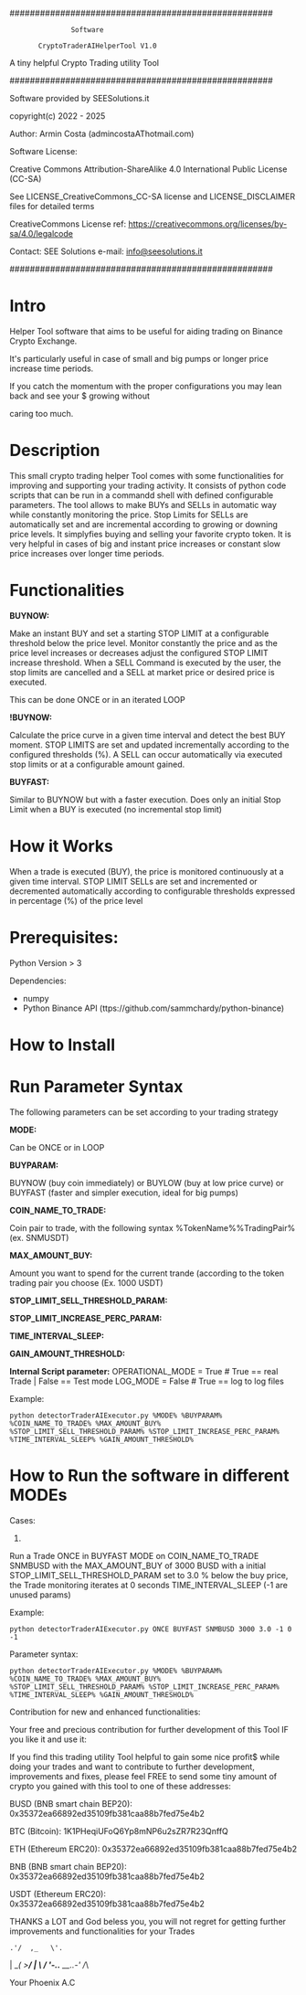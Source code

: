 ####################################################

                   Software
                                      
           CryptoTraderAIHelperTool V1.0
                                        
   A tiny helpful Crypto Trading utility Tool
   

####################################################


 Software provided by SEESolutions.it
 
 copyright(c) 2022 - 2025

 Author: Armin Costa (admincostaAThotmail.com)


 
Software License:

  Creative Commons Attribution-ShareAlike 4.0 International Public License (CC-SA)

  See LICENSE_CreativeCommons_CC-SA license and LICENSE_DISCLAIMER files for detailed terms

  CreativeCommons License ref: 
  https://creativecommons.org/licenses/by-sa/4.0/legalcode



Contact: SEE Solutions e-mail: info@seesolutions.it


####################################################



# Intro

 Helper Tool software that aims to be useful for aiding trading on Binance Crypto Exchange.

 It's particularly useful in case of small and big pumps or longer price increase time periods. 

 If you catch the momentum with the proper configurations you may lean back and see your $ growing without 

 caring too much.
 

# Description
 
This small crypto trading helper Tool comes with some functionalities for improving and supporting your trading activity. It consists of python code scripts that can be run in a commandd shell with defined configurable parameters. The tool allows to make BUYs and SELLs in automatic way while constantly monitoring the price. Stop Limits for SELLs are automatically set and are incremental according to growing or downing price levels. It simplyfies buying and selling your favorite crypto token. It is very helpful in cases of big and instant price increases or constant slow price increases over longer time periods.
 
# Functionalities

**BUYNOW:**

Make an instant BUY and set a starting STOP LIMIT at a configurable threshold below the price level.
Monitor constantly the price and as the price level increases or decreases adjust the configured STOP LIMIT increase threshold.
When a SELL Command is executed by the user, the stop limits are cancelled and a SELL at market price or desired price is executed.

This can be done ONCE or in an iterated LOOP

**!BUYNOW:**

Calculate the price curve in a given time interval and detect the best BUY moment. STOP LIMITS are set and updated incrementally according to the 
configured thresholds (%). A SELL can occur automatically via executed stop limits or at a configurable amount gained. 


**BUYFAST:**

Similar to BUYNOW but with a faster execution. Does only an initial Stop Limit when a BUY is executed (no incremental stop limit) 
 

# How it Works

When a trade is executed (BUY), the price is monitored continuously at a given time interval.
STOP LIMIT SELLs are set and incremented or decremented automatically according to configurable
thresholds expressed in percentage (%) of the price level 
 
# Prerequisites:

Python Version > 3

Dependencies:
- numpy
- Python Binance API (ttps://github.com/sammchardy/python-binance)


# How to Install
 

 
# Run Parameter Syntax


The following parameters can be set according to your trading strategy


**MODE:** 

Can be ONCE or in LOOP


**BUYPARAM:**

BUYNOW (buy coin immediately) or BUYLOW (buy at low price curve) or BUYFAST (faster and simpler execution, ideal for big pumps)

**COIN_NAME_TO_TRADE:**

Coin pair to trade, with the following syntax %TokenName%%TradingPair% (ex. SNMUSDT)

**MAX_AMOUNT_BUY:**

Amount you want to spend for the current trande (according to the token trading pair you choose (Ex. 1000 USDT)

**STOP_LIMIT_SELL_THRESHOLD_PARAM:**

**STOP_LIMIT_INCREASE_PERC_PARAM:**

**TIME_INTERVAL_SLEEP:**

**GAIN_AMOUNT_THRESHOLD:**


**Internal Script parameter:**
OPERATIONAL_MODE = True # True == real Trade  | False == Test mode
LOG_MODE = False # True == log to log files

 Example:
 ```
 python detectorTraderAIExecutor.py %MODE% %BUYPARAM% %COIN_NAME_TO_TRADE% %MAX_AMOUNT_BUY% %STOP_LIMIT_SELL_THRESHOLD_PARAM% %STOP_LIMIT_INCREASE_PERC_PARAM% %TIME_INTERVAL_SLEEP% %GAIN_AMOUNT_THRESHOLD%
```

 
# How to Run the software in different MODEs
 
Cases:

1)
Run a Trade ONCE in BUYFAST MODE on COIN_NAME_TO_TRADE SNMBUSD with the MAX_AMOUNT_BUY of 3000 BUSD with a initial STOP_LIMIT_SELL_THRESHOLD_PARAM set to 3.0 % below the buy price, the Trade monitoring iterates at 0 seconds TIME_INTERVAL_SLEEP (-1 are unused params)
 

Example:
 
```
python detectorTraderAIExecutor.py ONCE BUYFAST SNMBUSD 3000 3.0 -1 0 -1
```
 
Parameter syntax:

```
python detectorTraderAIExecutor.py %MODE% %BUYPARAM% %COIN_NAME_TO_TRADE% %MAX_AMOUNT_BUY% %STOP_LIMIT_SELL_THRESHOLD_PARAM% %STOP_LIMIT_INCREASE_PERC_PARAM% %TIME_INTERVAL_SLEEP% %GAIN_AMOUNT_THRESHOLD%
```

Contribution for new and enhanced functionalities:

Your free and precious contribution for further development of this Tool IF you like it and use it:
 

 If you find this trading utility Tool helpful to gain some nice $%$ profit$ while doing your trades and want to contribute to further development, improvements and fixes, please feel FREE to send some tiny amount of crypto you gained with this tool to one of these addresses:
 
 
 BUSD (BNB smart chain BEP20): 0x35372ea66892ed35109fb381caa88b7fed75e4b2
 
 BTC (Bitcoin):          1K1PHeqiUFoQ6Yp8mNP6u2sZR7R23QnffQ
 
 ETH (Ethereum ERC20):   0x35372ea66892ed35109fb381caa88b7fed75e4b2
 
 BNB (BNB smart chain BEP20):        0x35372ea66892ed35109fb381caa88b7fed75e4b2
 
 USDT (Ethereum ERC20): 0x35372ea66892ed35109fb381caa88b7fed75e4b2
 
 
 THANKS a LOT and God beless you, you will not regret for getting further improvements and functionalities for your Trades
 

 
    .'/  ,_   \'.
   |  \__( >__/  |
   \             /
    '-..__ __..-'
         /_\
 
 
Your Phoenix
A.C


